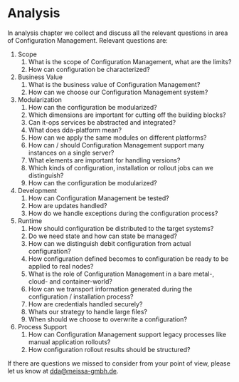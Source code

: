 # Analysis

In analysis chapter we collect and discuss all the relevant questions in area of Configuration Management. Relevant questions are:

1. Scope 
    1. What is the scope of Configuration Management, what are the limits?
    2. How can configuration be characterized?
2. Business Value
    1. What is the business value of Configuration Management?
    2. How can we choose our Configuration Management system?
3. Modularization
    1. How can the configuration be modularized?
    2. Which dimensions are important for cutting off the building blocks?
    3. Can it-ops services be abstracted and integrated?
    4. What does dda-platform mean?
    5. How can we apply the same modules on different platforms?
    6. How can / should Configuration Management support many instances on a single server?
    7. What elements are important for handling versions?
    8. Which kinds of configuration, installation or rollout jobs can we distinguish?
    9. How can the configuration be modularized?
5. Development
    1. How can Configuration Management be tested?
    2. How are updates handled?
    3. How do we handle exceptions during the configuration process?
6. Runtime
    1. How should configuration be distributed to the target systems?
    2. Do we need state and how can state be managed?
    3. How can we distinguish debit configuration from actual configuration?
    4. How configuration defined becomes to configuration be ready to be applied to real nodes?
    5. What is the role of Configuration Management in a bare metal-, cloud- and container-world?
    6. How can we transport information generated during the configuration / installation process?
    7. How are credentials handled securely?
    8. Whats our strategy to handle large files?
    9. When should we choose to overwrite a configuration?
7. Process Support
    1. How can Configuration Management support legacy processes like manual application rollouts?
    2. How configuration rollout results should be structured?

If there are questions we missed to consider from your point of view, please let us know at [dda@meissa-gmbh.de](mailto:dda@meissa-gmbh.de).


